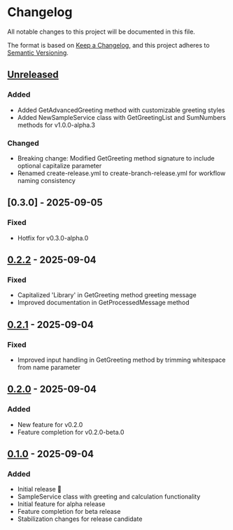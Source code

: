 # Changelog

All notable changes to this project will be documented in this file.

The format is based on [Keep a Changelog](https://keepachangelog.com/en/1.0.0/),
and this project adheres to [Semantic Versioning](https://semver.org/spec/v2.0.0.html).

## [Unreleased]

### Added
- Added GetAdvancedGreeting method with customizable greeting styles
- Added NewSampleService class with GetGreetingList and SumNumbers methods for v1.0.0-alpha.3

### Changed
- Breaking change: Modified GetGreeting method signature to include optional capitalize parameter
- Renamed create-release.yml to create-branch-release.yml for workflow naming consistency

## [0.3.0] - 2025-09-05

### Fixed
- Hotfix for v0.3.0-alpha.0

## [0.2.2] - 2025-09-04

### Fixed
- Capitalized 'Library' in GetGreeting method greeting message
- Improved documentation in GetProcessedMessage method

## [0.2.1] - 2025-09-04

### Fixed
- Improved input handling in GetGreeting method by trimming whitespace from name parameter

## [0.2.0] - 2025-09-04

### Added
- New feature for v0.2.0
- Feature completion for v0.2.0-beta.0

## [0.1.0] - 2025-09-04

### Added
- Initial release 🎉
- SampleService class with greeting and calculation functionality
- Initial feature for alpha release
- Feature completion for beta release
- Stabilization changes for release candidate

[unreleased]: https://github.com/neolution-ch/Neolution.ReleaseProcessTest.Test1/compare/v0.2.2...HEAD
[0.2.2]: https://github.com/neolution-ch/Neolution.ReleaseProcessTest.Test1/compare/v0.2.1...v0.2.2
[0.2.1]: https://github.com/neolution-ch/Neolution.ReleaseProcessTest.Test1/compare/v0.2.0...v0.2.1
[0.2.0]: https://github.com/neolution-ch/Neolution.ReleaseProcessTest.Test1/compare/v0.1.0...v0.2.0
[0.1.0]: https://github.com/neolution-ch/Neolution.ReleaseProcessTest.Test1/releases/tag/v0.1.0
